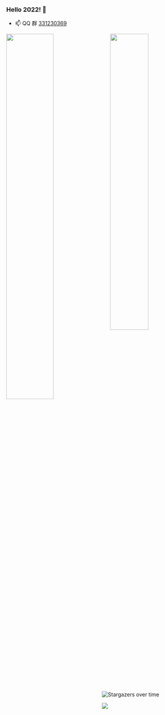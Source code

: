 ### Hello 2022! 👋


- 📫 QQ 群 [331230369](https://jq.qq.com/?_wv=1027&k=4ADDSev)

<a href="https://github.com/liudf0716">
<img align="left" width="50%" src="https://github-readme-stats.vercel.app/api?username=liudf0716&theme=cobalt&show_icons=true">
</a>

<a href="https://github.com/liudf0716/apfree_wifidog">
<img align="right" width="45%" src="https://github-readme-stats.vercel.app/api/pin/?username=liudf0716&repo=apfree_wifidog&theme=cobalt&show_icons=true">
</a>

![Stargazers over time](https://starchart.cc/liudf0716/apfree_wifidog.svg)

<img align="left" src="https://visitor-badge.glitch.me/badge?page_id=visiky" />


